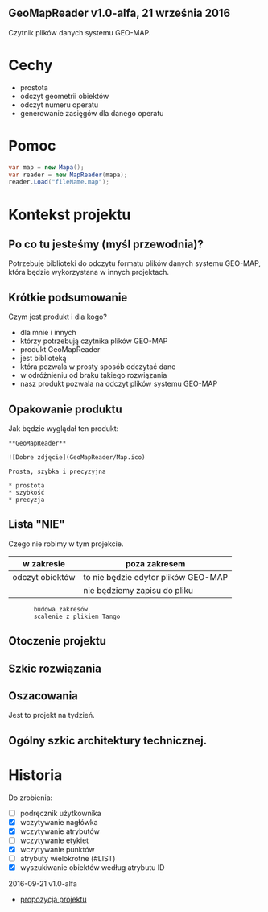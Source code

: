 GeoMapReader v1.0-alfa, 21 września 2016
---
Czytnik plików danych systemu GEO-MAP.  

# Cechy

* prostota
* odczyt geometrii obiektów
* odczyt numeru operatu
* generowanie zasięgów dla danego operatu

# Pomoc
```c#
var map = new Mapa();
var reader = new MapReader(mapa);
reader.Load("fileName.map");
```

# Kontekst projektu

## Po co tu jesteśmy (myśl przewodnia)?

Potrzebuję biblioteki do odczytu formatu plików danych systemu GEO-MAP, która będzie wykorzystana w innych projektach.

## Krótkie podsumowanie

Czym jest produkt i dla kogo?

* dla mnie i innych
* którzy potrzebują czytnika plików GEO-MAP
* produkt GeoMapReader
* jest biblioteką
* która pozwala w prosty sposób odczytać dane
* w odróżnieniu od braku takiego rozwiązania
* nasz produkt pozwala na odczyt plików systemu GEO-MAP

## Opakowanie produktu

Jak będzie wyglądał ten produkt:

    **GeoMapReader**
	
	![Dobre zdjęcie](GeoMapReader/Map.ico)

	Prosta, szybka i precyzyjna
	
	* prostota
	* szybkość
	* precyzja
	
## Lista "NIE"

Czego nie robimy w tym projekcie.

w zakresie | poza zakresem
--------------- | -----------------------------------
odczyt obiektów | to nie będzie edytor plików GEO-MAP
                | nie będziemy zapisu do pliku
           budowa zakresów
           scalenie z plikiem Tango

## Otoczenie projektu

## Szkic rozwiązania

## Oszacowania

Jest to projekt na tydzień.

## Ogólny szkic architektury technicznej.

# Historia

Do zrobienia:

- [ ] podręcznik użytkownika
- [x] wczytywanie nagłówka
- [x] wczytywanie atrybutów
- [ ] wczytywanie etykiet
- [x] wczytywanie punktów
- [ ] atrybuty wielokrotne (#LIST)
- [x] wyszukiwanie obiektów według atrybutu ID

2016-09-21 v1.0-alfa

* [propozycja projektu](https://docs.google.com/document/d/1O7EHPSBacFY5yFfxNs8UU7O_whekDUPvDwXJXS3iZh0/edit?usp=sharing)
